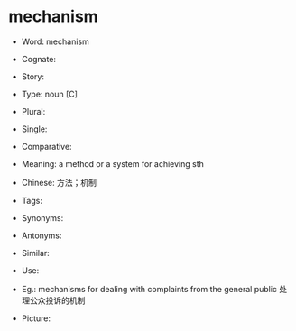 # mechanism

- Word: mechanism
- Cognate: 
- Story: 

- Type: noun [C]
- Plural: 
- Single: 
- Comparative: 
- Meaning: a method or a system for achieving sth
- Chinese: 方法；机制
- Tags: 
- Synonyms: 
- Antonyms: 
- Similar: 
- Use: 
- Eg.: mechanisms for dealing with complaints from the general public 处理公众投诉的机制
- Picture: 

